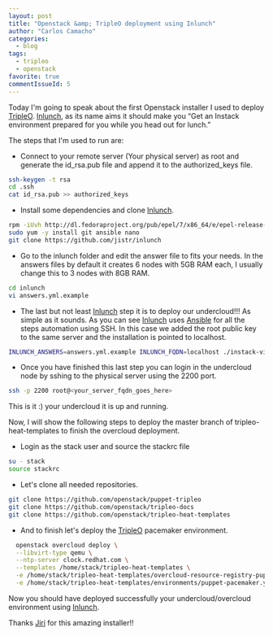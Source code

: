 ```yaml
---
layout: post
title: "Openstack &amp; TripleO deployment using Inlunch"
author: "Carlos Camacho"
categories:
  - blog
tags:
  - tripleo
  - openstack
favorite: true
commentIssueId: 5
---
```


Today I'm going to speak about the first
Openstack installer I used to deploy [TripleO](http://www.tripleo.org).
[Inlunch](https://github.com/jistr/inlunch),
as its name aims it should make you
“Get an Instack environment prepared for you while
you head out for lunch.”

The steps that I'm used to run are:

* Connect to your remote server  (Your physical server) as
  root and generate the id_rsa.pub file and append it to
  the authorized_keys file.

```bash
ssh-keygen -t rsa
cd .ssh
cat id_rsa.pub >> authorized_keys
```

* Install some dependencies and clone [Inlunch](https://github.com/jistr/inlunch).

```bash
rpm -iUvh http://dl.fedoraproject.org/pub/epel/7/x86_64/e/epel-release-7-7.noarch.rpm
sudo yum -y install git ansible nano
git clone https://github.com/jistr/inlunch
```

* Go to the inlunch folder and edit the answer
  file to fits your needs. In the answers files
  by default it creates 6 nodes with 5GB RAM each,
  I usually change this to 3 nodes with 8GB RAM.

```bash
cd inlunch
vi answers.yml.example
```

* The last but not least [Inlunch](https://github.com/jistr/inlunch)
step it is to deploy
our undercloud!!! As simple as it sounds. As you can
see [Inlunch](https://github.com/jistr/inlunch) uses
[Ansible](http://www.ansible.com/) for all the steps automation
using SSH.
In this case we added the root public key to the same server
and the installation is pointed to localhost.

```bash
INLUNCH_ANSWERS=answers.yml.example INLUNCH_FQDN=localhost ./instack-virt.sh
```

* Once you have finished this last step you can
login in the undercloud node by sshing to the physical
server using the 2200 port.

```bash
ssh -p 2200 root@<your_server_fqdn_goes_here>
```

This is it :) your undercloud it is up and running.

Now, I will show the following steps to deploy
the master branch of tripleo-heat-templates to
finish the overcloud deployment.

* Login as the stack user and source the stackrc file

```bash
su - stack
source stackrc
```

* Let's clone all needed repositories.

```bash
git clone https://github.com/openstack/puppet-tripleo
git clone https://github.com/openstack/tripleo-docs
git clone https://github.com/openstack/tripleo-heat-templates
```

* And to finish let's deploy the [TripleO](http://www.tripleo.org) pacemaker environment.

```bash
  openstack overcloud deploy \
  --libvirt-type qemu \
  --ntp-server clock.redhat.com \
  --templates /home/stack/tripleo-heat-templates \
  -e /home/stack/tripleo-heat-templates/overcloud-resource-registry-puppet.yaml \
  -e /home/stack/tripleo-heat-templates/environments/puppet-pacemaker.yaml
```

Now you should have deployed successfully your undercloud/overcloud environment using [Inlunch](https://github.com/jistr/inlunch).

Thanks [Jiri](https://github.com/jistr/) for this amazing installer!!
